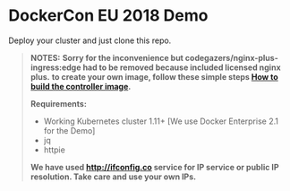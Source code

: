 # DockerCon EU 2018 Demo
Deploy your cluster and just clone this repo.
> **NOTES:**
> **Sorry for the inconvenience but codegazers/nginx-plus-ingress:edge had to be removed because included licensed nginx plus.**
> **to create your own image, follow these simple steps [How to build the controller image](https://github.com/nginxinc/kubernetes-ingress/blob/master/build/README.md#how-to-build-the-controller-image).**
> 
> **Requirements:**
> - Working Kubernetes cluster 1.11+ [We use Docker Enterprise 2.1 for the Demo]
> - jq
> - httpie
> 
>**We have used http://ifconfig.co service for IP service or public IP resolution. Take care and use your own IPs.**

